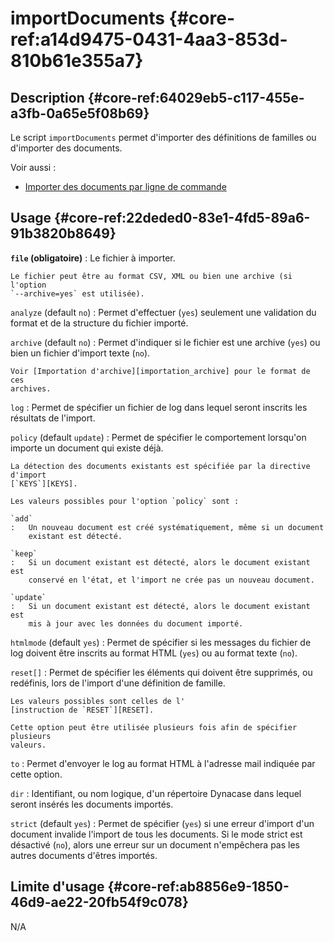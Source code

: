 # importDocuments {#core-ref:a14d9475-0431-4aa3-853d-810b61e355a7}

## Description {#core-ref:64029eb5-c117-455e-a3fb-0a65e5f08b69}

Le script `importDocuments` permet d'importer des définitions de familles ou
d'importer des documents.

Voir aussi :

* [Importer des documents par ligne de commande][importer_des_documents_par_ligne_de_commande]

## Usage {#core-ref:22deded0-83e1-4fd5-89a6-91b3820b8649}

**`file` (obligatoire)**
:   Le fichier à importer.
    
    Le fichier peut être au format CSV, XML ou bien une archive (si l'option
    `--archive=yes` est utilisée).

`analyze` (default `no`)
:   Permet d'effectuer (`yes`) seulement une validation du format et de la
    structure du fichier importé.

`archive` (default `no`)
:   Permet d'indiquer si le fichier est une archive (`yes`) ou bien un fichier
    d'import texte (`no`).
    
    Voir [Importation d'archive][importation_archive] pour le format de ces
    archives.

`log`
:   Permet de spécifier un fichier de log dans lequel seront inscrits les
    résultats de l'import.

`policy` (default `update`)
:   Permet de spécifier le comportement lorsqu'on importe un document qui existe
    déjà.
    
    La détection des documents existants est spécifiée par la directive d'import
    [`KEYS`][KEYS].
    
    Les valeurs possibles pour l'option `policy` sont :
    
    `add`
    :   Un nouveau document est créé systématiquement, même si un document
        existant est détecté.
    
    `keep`
    :   Si un document existant est détecté, alors le document existant est
        conservé en l'état, et l'import ne crée pas un nouveau document.
    
    `update`
    :   Si un document existant est détecté, alors le document existant est
        mis à jour avec les données du document importé.

`htmlmode` (default `yes`)
:   Permet de spécifier si les messages du fichier de log doivent être inscrits
    au format HTML (`yes`) ou au format texte (`no`).

`reset[]`
:   Permet de spécifier les éléments qui doivent être supprimés, ou redéfinis,
    lors de l'import d'une définition de famille.
    
    Les valeurs possibles sont celles de l'
    [instruction de `RESET`][RESET].
    
    Cette option peut être utilisée plusieurs fois afin de spécifier plusieurs
    valeurs.

`to`
:   Permet d'envoyer le log au format HTML à l'adresse mail indiquée par cette
    option.

`dir`
:   Identifiant, ou nom logique, d'un répertoire Dynacase dans lequel seront
    insérés les documents importés.

`strict` (default `yes`)
:   Permet de spécifier (`yes`) si une erreur d'import d'un document invalide
    l'import de tous les documents. Si le mode strict est désactivé (`no`),
    alors une erreur sur un document n'empêchera pas les autres documents
    d'êtres importés.

## Limite d'usage {#core-ref:ab8856e9-1850-46d9-ae22-20fb54f9c078}

N/A

<!-- links -->
[importer_des_documents_par_ligne_de_commande]: #core-ref:1c97f553-dcba-454e-96a0-8059230065b3
[importation_archive]: #core-ref:021b7db1-7baf-48c4-8eb9-4a388355dd86
[KEYS]: #core-ref:7eefc8e7-16a6-4188-99d5-c2c9d817a1fe
[RESET]: #core-ref:5c661733-772d-42b8-8b3e-b70453ddfd33
